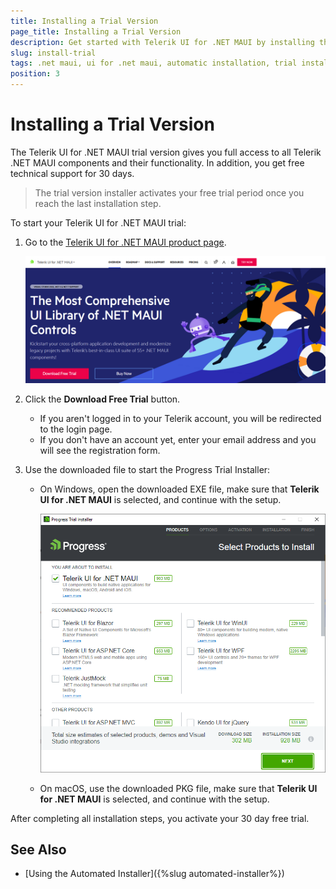 ```yaml
---
title: Installing a Trial Version
page_title: Installing a Trial Version
description: Get started with Telerik UI for .NET MAUI by installing the trial version and activating your 30-day free trial.
slug: install-trial
tags: .net maui, ui for .net maui, automatic installation, trial installer, free trial
position: 3
---
```


# Installing a Trial Version

The Telerik UI for .NET MAUI trial version gives you full access to all Telerik .NET MAUI components and their functionality. In addition, you get free technical support for 30 days.

>The trial version installer activates your free trial period once you reach the last installation step.

To start your Telerik UI for .NET MAUI trial:

1. Go to the [Telerik UI for .NET MAUI product page](https://www.telerik.com/maui-ui).
    
    ![Product page for downloading Telerik UI for .NET MAUI](../images/download_maui2.png)

1. Click the **Download Free Trial** button.

    * If you aren't logged in to your Telerik account, you will be redirected to the login page.
    * If you don't have an account yet, enter your email address and you will see the registration form.

1. Use the downloaded file to start the Progress Trial Installer:

    - On Windows, open the downloaded EXE file, make sure that **Telerik UI for .NET MAUI** is selected, and continue with the setup.

        ![Progress Trial Installer](images/progress-trial-installer.png)

    - On macOS, use the downloaded PKG file, make sure that **Telerik UI for .NET MAUI** is selected, and continue with the setup.
 
After completing all installation steps, you activate your 30 day free trial.

## See Also

* [Using the Automated Installer]({%slug automated-installer%})
